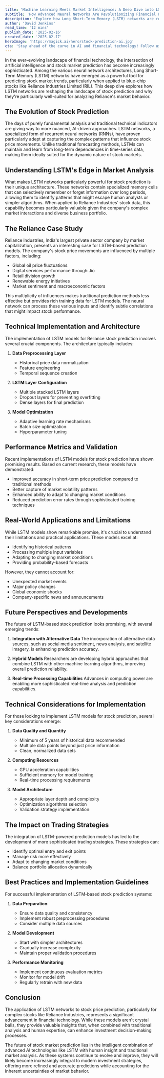 ```yaml
---
title: 'Machine Learning Meets Market Intelligence: A Deep Dive into LSTM-Powered Stock Prediction for Reliance Industries'
subtitle: 'How Advanced Neural Networks Are Revolutionizing Financial Forecasting'
description: 'Explore how Long Short-Term Memory (LSTM) networks are revolutionizing stock market prediction for Reliance Industries. Learn about the technical implementation, real-world applications, and future developments in AI-driven financial forecasting. This comprehensive analysis reveals how LSTM's unique architecture processes complex market data to generate more accurate predictions than traditional methods.'
author: 'David Jenkins'
read_time: '12 mins'
publish_date: '2025-02-16'
created_date: '2025-02-17'
heroImage: 'https://magick.ai/hero/stock-prediction-ai.jpg'
cta: 'Stay ahead of the curve in AI and financial technology! Follow us on LinkedIn for more cutting-edge insights on machine learning applications in finance and market prediction.'
---
```


In the ever-evolving landscape of financial technology, the intersection of artificial intelligence and stock market prediction has become increasingly sophisticated. Among the various neural network architectures, Long Short-Term Memory (LSTM) networks have emerged as a powerful tool for predicting stock market trends, particularly when applied to blue-chip stocks like Reliance Industries Limited (RIL). This deep dive explores how LSTM networks are reshaping the landscape of stock prediction and why they're particularly well-suited for analyzing Reliance's market behavior.

## The Evolution of Stock Prediction

The days of purely fundamental analysis and traditional technical indicators are giving way to more nuanced, AI-driven approaches. LSTM networks, a specialized form of recurrent neural networks (RNNs), have proven particularly adept at capturing the complex patterns that influence stock price movements. Unlike traditional forecasting methods, LSTMs can maintain and learn from long-term dependencies in time-series data, making them ideally suited for the dynamic nature of stock markets.

## Understanding LSTM's Edge in Market Analysis

What makes LSTM networks particularly powerful for stock prediction is their unique architecture. These networks contain specialized memory cells that can selectively remember or forget information over long periods, allowing them to identify patterns that might escape human analysts or simpler algorithms. When applied to Reliance Industries' stock data, this capability becomes particularly valuable given the company's complex market interactions and diverse business portfolio.

## The Reliance Case Study

Reliance Industries, India's largest private sector company by market capitalization, presents an interesting case for LSTM-based prediction models. The company's stock price movements are influenced by multiple factors, including:

- Global oil price fluctuations
- Digital services performance through Jio
- Retail division growth
- Renewable energy initiatives
- Market sentiment and macroeconomic factors

This multiplicity of influences makes traditional prediction methods less effective but provides rich training data for LSTM models. The neural network can process these various inputs and identify subtle correlations that might impact stock performance.

## Technical Implementation and Architecture

The implementation of LSTM models for Reliance stock prediction involves several crucial components. The architecture typically includes:

1. **Data Preprocessing Layer**
   - Historical price data normalization
   - Feature engineering
   - Temporal sequence creation

2. **LSTM Layer Configuration**
   - Multiple stacked LSTM layers
   - Dropout layers for preventing overfitting
   - Dense layers for final prediction

3. **Model Optimization**
   - Adaptive learning rate mechanisms
   - Batch size optimization
   - Hyperparameter tuning

## Performance Metrics and Validation

Recent implementations of LSTM models for stock prediction have shown promising results. Based on current research, these models have demonstrated:

- Improved accuracy in short-term price prediction compared to traditional methods
- Better capture of market volatility patterns
- Enhanced ability to adapt to changing market conditions
- Reduced prediction error rates through sophisticated training techniques

## Real-World Applications and Limitations

While LSTM models show remarkable promise, it's crucial to understand their limitations and practical applications. These models excel at:

- Identifying historical patterns
- Processing multiple input variables
- Adapting to changing market conditions
- Providing probability-based forecasts

However, they cannot account for:

- Unexpected market events
- Major policy changes
- Global economic shocks
- Company-specific news and announcements

## Future Perspectives and Developments

The future of LSTM-based stock prediction looks promising, with several emerging trends:

1. **Integration with Alternative Data**
   The incorporation of alternative data sources, such as social media sentiment, news analysis, and satellite imagery, is enhancing prediction accuracy.

2. **Hybrid Models**
   Researchers are developing hybrid approaches that combine LSTM with other machine learning algorithms, improving overall prediction reliability.

3. **Real-time Processing Capabilities**
   Advances in computing power are enabling more sophisticated real-time analysis and prediction capabilities.

## Technical Considerations for Implementation

For those looking to implement LSTM models for stock prediction, several key considerations emerge:

1. **Data Quality and Quantity**
   - Minimum of 5 years of historical data recommended
   - Multiple data points beyond just price information
   - Clean, normalized data sets

2. **Computing Resources**
   - GPU acceleration capabilities
   - Sufficient memory for model training
   - Real-time processing requirements

3. **Model Architecture**
   - Appropriate layer depth and complexity
   - Optimization algorithms selection
   - Validation strategy implementation

## The Impact on Trading Strategies

The integration of LSTM-powered prediction models has led to the development of more sophisticated trading strategies. These strategies can:

- Identify optimal entry and exit points
- Manage risk more effectively
- Adapt to changing market conditions
- Balance portfolio allocation dynamically

## Best Practices and Implementation Guidelines

For successful implementation of LSTM-based stock prediction systems:

1. **Data Preparation**
   - Ensure data quality and consistency
   - Implement robust preprocessing procedures
   - Consider multiple data sources

2. **Model Development**
   - Start with simpler architectures
   - Gradually increase complexity
   - Maintain proper validation procedures

3. **Performance Monitoring**
   - Implement continuous evaluation metrics
   - Monitor for model drift
   - Regularly retrain with new data

## Conclusion

The application of LSTM networks to stock price prediction, particularly for complex stocks like Reliance Industries, represents a significant advancement in financial technology. While these models aren't crystal balls, they provide valuable insights that, when combined with traditional analysis and human expertise, can enhance investment decision-making processes.

The future of stock market prediction lies in the intelligent combination of advanced AI technologies like LSTM with human insight and traditional market analysis. As these systems continue to evolve and improve, they will likely become increasingly integral to modern investment strategies, offering more refined and accurate predictions while accounting for the inherent uncertainties of market behavior.